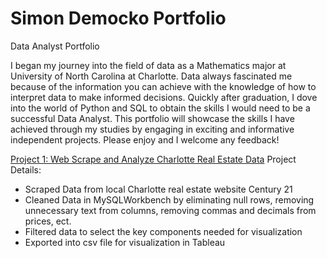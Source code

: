 # Simon Democko Portfolio
 Data Analyst Portfolio

I began my journey into the field of data as a Mathematics major at University of North Carolina at Charlotte.
Data always fascinated me because of the information you can achieve with the knowledge of how to interpret data to make informed decisions.
Quickly after graduation, I dove into the world of Python and SQL to obtain the skills I would need to be a successful Data Analyst.
This portfolio will showcase the skills I have achieved through my studies by engaging in exciting and informative independent projects.
Please enjoy and I welcome any feedback!


[Project 1: Web Scrape and Analyze Charlotte Real Estate Data](file:///C:/Users/Simon%20Democko/Documents/WebScrapingInfo/RealEstateScrapper.html)
Project Details:
* Scraped Data from local Charlotte real estate website Century 21
* Cleaned Data in MySQLWorkbench by eliminating null rows, removing unnecessary text from columns, removing commas and decimals from prices, ect.
* Filtered data to select the key components needed for visualization
* Exported into csv file for visualization in Tableau 

